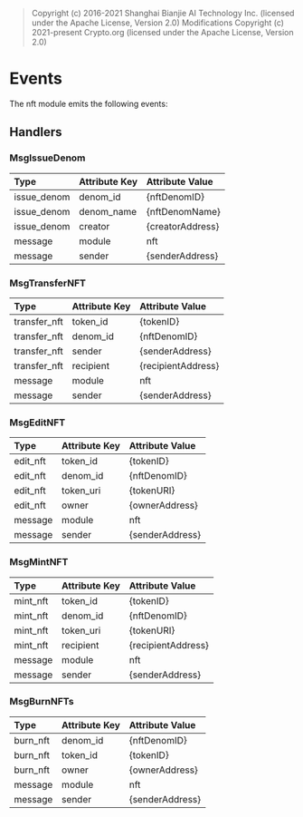 > Copyright (c) 2016-2021 Shanghai Bianjie AI Technology Inc. (licensed under the Apache License, Version 2.0)
> Modifications Copyright (c) 2021-present Crypto.org (licensed under the Apache License, Version 2.0)

# Events

The nft module emits the following events:

## Handlers

### MsgIssueDenom

| Type        | Attribute Key | Attribute Value  |
| :---------- | :------------ | :--------------- |
| issue_denom | denom_id      | {nftDenomID}     |
| issue_denom | denom_name    | {nftDenomName}   |
| issue_denom | creator       | {creatorAddress} |
| message     | module        | nft              |
| message     | sender        | {senderAddress}  |

### MsgTransferNFT

| Type         | Attribute Key | Attribute Value    |
| :----------- | :------------ | :----------------- |
| transfer_nft | token_id      | {tokenID}          |
| transfer_nft | denom_id      | {nftDenomID}       |
| transfer_nft | sender        | {senderAddress}    |
| transfer_nft | recipient     | {recipientAddress} |
| message      | module        | nft                |
| message      | sender        | {senderAddress}    |

### MsgEditNFT

| Type     | Attribute Key | Attribute Value |
| :------- | :------------ | :-------------- |
| edit_nft | token_id      | {tokenID}       |
| edit_nft | denom_id      | {nftDenomID}    |
| edit_nft | token_uri     | {tokenURI}      |
| edit_nft | owner         | {ownerAddress}  |
| message  | module        | nft             |
| message  | sender        | {senderAddress} |

### MsgMintNFT

| Type     | Attribute Key | Attribute Value    |
| :------- | :------------ | :----------------- |
| mint_nft | token_id      | {tokenID}          |
| mint_nft | denom_id      | {nftDenomID}       |
| mint_nft | token_uri     | {tokenURI}         |
| mint_nft | recipient     | {recipientAddress} |
| message  | module        | nft                |
| message  | sender        | {senderAddress}    |

### MsgBurnNFTs

| Type     | Attribute Key | Attribute Value |
| :------- | :------------ | :-------------- |
| burn_nft | denom_id      | {nftDenomID}    |
| burn_nft | token_id      | {tokenID}       |
| burn_nft | owner         | {ownerAddress}  |
| message  | module        | nft             |
| message  | sender        | {senderAddress} |
